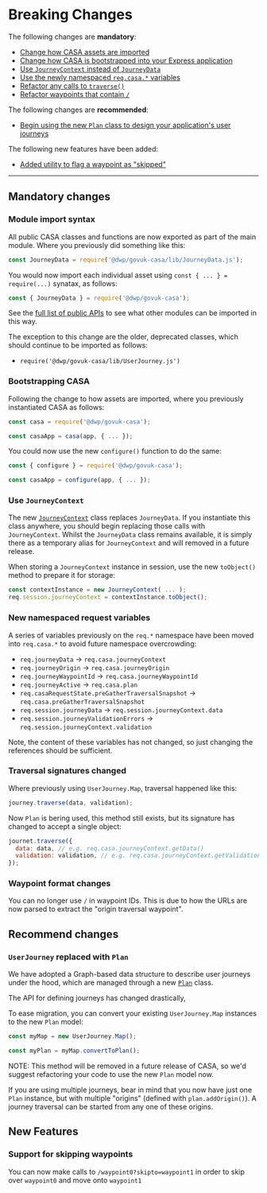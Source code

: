 # Breaking Changes

The following changes are **mandatory**:
- [Change how CASA assets are imported](#module-import-syntax)
- [Change how CASA is bootstrapped into your Express application](#bootstrapping-casa)
- [Use `JourneyContext` instead of `JourneyData`](#use-journeycontext)
- [Use the newly namespaced `req.casa.*` variables](#new-namespaced-request-variables)
- [Refactor any calls to `traverse()`](#traversal-signatures-changed)
- [Refactor waypoints that contain `/`](#waypoint-format-changes)

The following changes are **recommended**:

* [Begin using the new `Plan` class to design your application's user journeys](#userjourney-replaced-with-plan)

The following new features have been added:

* [Added utility to flag a waypoint as "skipped"](#support-for-skipping-waypoints)

--------------------------------------------------------------------------------

## Mandatory changes

### Module import syntax

All public CASA classes and functions are now exported as part of the main module. Where you previously did something like this:

```javascript
const JourneyData = require('@dwp/govuk-casa/lib/JourneyData.js');
```

You would now import each individual asset using `const { ... } = require(...)` synatax, as follows:

```javascript
const { JourneyData } = require('@dwp/govuk-casa');
```

See the [full list of public APIs](api/imports.md) to see what other modules can be imported in this way.

The exception to this change are the older, deprecated classes, which should continue to be imported as follows:

* `require('@dwp/govuk-casa/lib/UserJourney.js')`

### Bootstrapping CASA

Following the change to how assets are imported, where you previously instantiated CASA as follows:

```javascript
const casa = require('@dwp/govuk-casa');

const casaApp = casa(app, { ... });
```

You could now use the new `configure()` function to do the same:

```javascript
const { configure } = require('@dwp/govuk-casa');

const casaApp = configure(app, { ... });
```

### Use `JourneyContext`

The new [`JourneyContext`](#link-to-class) class replaces `JourneyData`. If you instantiate this class anywhere, you should begin replacing those calls with `JourneyContext`. Whilst the `JourneyData` class remains available, it is simply there as a temporary alias for `JourneyContext` and will removed in a future release.

When storing a `JourneyContext` instance in session, use the new `toObject()` method to prepare it for storage:

```javascript
const contextInstance = new JourneyContext( ... );
req.session.journeyContext = contextInstance.toObject();
```

### New namespaced request variables

A series of variables previously on the `req.*` namespace have been moved into `req.casa.*` to avoid future namespace overcrowding:

* `req.journeyData` -> `req.casa.journeyContext`
* `req.journeyOrigin` -> `req.casa.journeyOrigin`
* `req.journeyWaypointId` -> `req.casa.journeyWaypointId`
* `req.journeyActive` -> `req.casa.plan`
* `req.casaRequestState.preGatherTraversalSnapshot` -> `req.casa.preGatherTraversalSnapshot`
* `req.session.journeyData` -> `req.session.journeyContext.data`
* `req.session.journeyValidationErrors` -> `req.session.journeyContext.validation`

Note, the content of these variables has not changed, so just changing the references should be sufficient.

### Traversal signatures changed

Where previously using `UserJourney.Map`, traversal happened like this:

```javascript
journey.traverse(data, validation);
```

Now `Plan` is bering used, this method still exists, but its signature has changed to accept a single object:

```javascript
journet.traverse({
  data: data, // e.g. req.casa.journeyContext.getData()
  validation: validation, // e.g. req.casa.journeyContext.getValidationErrors()
});
```

### Waypoint format changes

You can no longer use `/` in waypoint IDs. This is due to how the URLs are now parsed to extract the "origin traversal waypoint".


## Recommend changes

### `UserJourney` replaced with `Plan`

We have adopted a Graph-based data structure to describe user journeys under the hood, which are managed through a new [`Plan`](#link-to-class) class.

The API for defining journeys has changed drastically, 

To ease migration, you can convert your existing `UserJourney.Map` instances to the new `Plan` model:

```javascript
const myMap = new UserJourney.Map();

const myPlan = myMap.convertToPlan();
```

NOTE: This method will be removed in a future release of CASA, so we'd suggest refactoring your code to use the new `Plan` model now.

If you are using multiple journeys, bear in mind that you now have just one `Plan` instance, but with multiple "origins" (defined with `plan.addOrigin()`). A journey traversal can be started from any one of these origins.


## New Features

### Support for skipping waypoints

You can now make calls to `/waypoint0?skipto=waypoint1` in order to skip over `waypoint0` and move onto `waypoint1`
